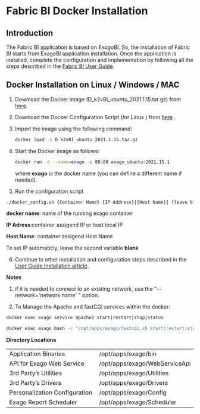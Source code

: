 # Fabric BI Docker Installation

## Introduction

The Fabric BI application is based on *ExagoBI*. So, the installation of Fabric BI starts from ExagoBI application installation. Once the application is installed, complete the configuration and implementation by following all the steps described in the [Fabric BI User Guide](/articles/38_bi_integration/00_BI_user_guide_overview.md).

## Docker Installation on Linux / Windows / MAC

1. Download the Docker image (D_k2vBI_ubuntu_2021.1.15.tar.gz) from [here](https://download.k2view.com/index.php/s/hDtKbxgv1gMylYs).
2. Download the Docker Configuration Script (for Linux ) from [here](https://download.k2view.com/index.php/s/yBnXEWhq9SrTDX6) .

3. Import the image using the following command:

   ~~~bash
   docker load -i D_k2vBI_ubuntu_2021.1.15.tar.gz
   ~~~

4. Start the Docker image as follows:
   ~~~bash
   docker run -d --name=exago -p 80:80 exago_ubuntu:2021.15.1
   ~~~

   where **exago** is the docker name (you can define a different name if needed).
5. Run the configuration script

~~~bash
./docker_config.sh {Container Name} {IP Address}|{Host Name}| {leave blank}
~~~
 
   **docker name**: name of the running exago container
   
   **IP Adress**:container assigend IP or host local IP
   
   **Host Name**: container assigend Host Name
   
   To set IP automaticly, leave the second variable **blank**
   
   
6. Continue to other installation and configuration steps described in the [User Guide Installation article](/articles/38_bi_integration/01_Installation.md).


**Notes**
 1. if it is needed to connect to an existing network, use the "--network='network name' " option. 

2. To Manage the Apache and fastCGI services within the docker:

  ~~~bash
  docker exec exago service apache2 start|restart|stop|status
  ~~~
  
  ~~~bash
  docker exec exago bash -c "/opt/apps/exago/fastcgi.sh start|restart|stop|status
  ~~~

**Directory Locations**

<table style="border-collapse: collapse; width: 100%;">
<tbody>
<tr>
<td style="width: 50%; height: 18px;">Application Binaries</td>
<td style="width: 50%; height: 18px;">/opt/apps/exago/bin</td>
</tr>
<tr>
<td style="width: 50%; height: 18px;">API for Exago Web Service</td>

<td style="width: 50%; height: 18px;">/opt/apps/exago/WebServiceApi</td>
</tr>
<tr>
<td style="width: 50%; height: 18px;">3rd Party’s Utilities</td>

<td style="width: 50%; height: 18px;">/opt/apps/exago/Utilities</td>
</tr>
<tr>
<td style="width: 50%; height: 18px;">3rd Party’s Drivers</td>

<td style="width: 50%; height: 18px;">/opt/apps/exago/Drivers</td>
</tr>
<tr>
<td style="width: 50%; height: 18px;">Personalization Configuration</td>

<td style="width: 50%; height: 18px;">/opt/apps/exago/Config</td>
</tr>
<tr>
<td style="width: 50%; height: 18px;">Exago Report Scheduler</td>
<td style="width: 50%; height: 18px;">/opt/apps/exago/Scheduler</td>
</tr>
</tbody>
</table>

